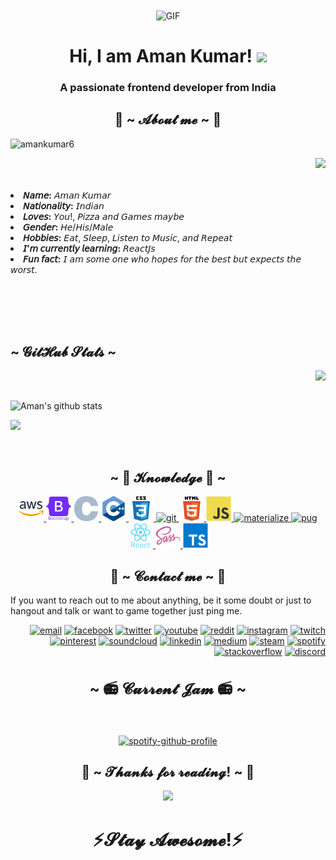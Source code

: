 <div align="center">
<img align="center" alt="GIF" height="250px" src="https://media.giphy.com/media/du3J3cXyzhj75IOgvA/giphy.gif" />

# Hi, I am Aman Kumar! <img src="https://media.giphy.com/media/mGcNjsfWAjY5AEZNw6/giphy.gif" width="50">

</div>

<h3 align="center">A passionate frontend developer from India</h3>

<div>
    <h2 align="center"> 🦊 ~ 𝓐𝓫𝓸𝓾𝓽 𝓶𝓮 ~ 🦊 </h2>
    <p align="left"> <img src="https://komarev.com/ghpvc/?username=amankumar6&label=Profile%20views&color=0e75b6&style=flat" alt="amankumar6" /> </p>
    <img src="https://media.giphy.com/media/SWoSkN6DxTszqIKEqv/giphy.gif" align="right">
    <br><br><br>
    <li>
        <b>𝘕𝘢𝘮𝘦:</b> 𝘈𝘮𝘢𝘯 𝘒𝘶𝘮𝘢𝘳
    </li>
    <li>
        <b>𝘕𝘢𝘵𝘪𝘰𝘯𝘢𝘭𝘪𝘵𝘺:</b> 𝘐𝘯𝘥𝘪𝘢𝘯
    </li>
    <li>
        <b>𝘓𝘰𝘷𝘦𝘴:</b> 𝘠𝘰𝘶!, 𝘗𝘪𝘻𝘻𝘢 𝘢𝘯𝘥 𝘎𝘢𝘮𝘦𝘴 𝘮𝘢𝘺𝘣𝘦
    </li>
    <li>
        <b>𝘎𝘦𝘯𝘥𝘦𝘳:</b> 𝘏𝘦/𝘏𝘪𝘴/𝘔𝘢𝘭𝘦
    </li>
    <li>
        <b>𝘏𝘰𝘣𝘣𝘪𝘦𝘴:</b> 𝘌𝘢𝘵, 𝘚𝘭𝘦𝘦𝘱, 𝘓𝘪𝘴𝘵𝘦𝘯 𝘵𝘰 𝘔𝘶𝘴𝘪𝘤, 𝘢𝘯𝘥 𝘙𝘦𝘱𝘦𝘢𝘵
    </li>
    <li>
        <b>𝘐’𝘮 𝘤𝘶𝘳𝘳𝘦𝘯𝘵𝘭𝘺 𝘭𝘦𝘢𝘳𝘯𝘪𝘯𝘨:</b> 𝘙𝘦𝘢𝘤𝘵𝘑𝘴
    </li>
    <li>
        <b>𝘍𝘶𝘯 𝘧𝘢𝘤𝘵:</b> 𝘐 𝘢𝘮 𝘴𝘰𝘮𝘦 𝘰𝘯𝘦 𝘸𝘩𝘰 𝘩𝘰𝘱𝘦𝘴 𝘧𝘰𝘳 𝘵𝘩𝘦 𝘣𝘦𝘴𝘵 𝘣𝘶𝘵 𝘦𝘹𝘱𝘦𝘤𝘵𝘴 𝘵𝘩𝘦 𝘸𝘰𝘳𝘴𝘵.
    </li>
    <br>
</div>

<br><br><br>

<h2> ~ 𝓖𝓲𝓽𝓗𝓾𝓫 𝓢𝓽𝓪𝓽𝓼 ~ </h2>

<div>
<img src="https://i.pinimg.com/originals/b8/38/ed/b838ed9eead6ce4b448bc020883ec881.gif" align="right">
<br><br>
<p>
 
![Aman's github stats](https://bad-apple-github-readme.vercel.app/api?show_bg=1&username=amankumar6)

<a href="https://github.com/amankumar6/github-readme-stats"> 
    <img  src="https://github-readme-stats.vercel.app/api/top-langs/?username=amankumar6&layout=compact"/>
</a>
</p>
<br>
</div>

<h2 align="center"> ~ 📇 𝓚𝓷𝓸𝔀𝓵𝓮𝓭𝓰𝓮 📇 ~ </h2>
<p align="center"> <a href="https://aws.amazon.com" target="_blank"> <img src="https://raw.githubusercontent.com/devicons/devicon/master/icons/amazonwebservices/amazonwebservices-original-wordmark.svg" alt="aws" width="40" height="40"/> </a> <a href="https://getbootstrap.com" target="_blank"> <img src="https://raw.githubusercontent.com/devicons/devicon/master/icons/bootstrap/bootstrap-plain-wordmark.svg" alt="bootstrap" width="40" height="40"/> </a> <a href="https://www.cprogramming.com/" target="_blank"> <img src="https://raw.githubusercontent.com/devicons/devicon/master/icons/c/c-original.svg" alt="c" width="40" height="40"/> </a> <a href="https://www.w3schools.com/cpp/" target="_blank"> <img src="https://raw.githubusercontent.com/devicons/devicon/master/icons/cplusplus/cplusplus-original.svg" alt="cplusplus" width="40" height="40"/> </a> <a href="https://www.w3schools.com/css/" target="_blank"> <img src="https://raw.githubusercontent.com/devicons/devicon/master/icons/css3/css3-original-wordmark.svg" alt="css3" width="40" height="40"/> </a> <a href="https://git-scm.com/" target="_blank"> <img src="https://www.vectorlogo.zone/logos/git-scm/git-scm-icon.svg" alt="git" width="40" height="40"/> </a> <a href="https://www.w3.org/html/" target="_blank"> <img src="https://raw.githubusercontent.com/devicons/devicon/master/icons/html5/html5-original-wordmark.svg" alt="html5" width="40" height="40"/> </a> <a href="https://developer.mozilla.org/en-US/docs/Web/JavaScript" target="_blank"> <img src="https://raw.githubusercontent.com/devicons/devicon/master/icons/javascript/javascript-original.svg" alt="javascript" width="40" height="40"/> </a> <a href="https://materializecss.com/" target="_blank"> <img src="https://raw.githubusercontent.com/prplx/svg-logos/5585531d45d294869c4eaab4d7cf2e9c167710a9/svg/materialize.svg" alt="materialize" width="40" height="40"/> </a> <a href="https://pugjs.org" target="_blank"> <img src="https://cdn.worldvectorlogo.com/logos/pug.svg" alt="pug" width="40" height="40"/> </a> <a href="https://reactjs.org/" target="_blank"> <img src="https://raw.githubusercontent.com/devicons/devicon/master/icons/react/react-original-wordmark.svg" alt="react" width="40" height="40"/> </a> <a href="https://sass-lang.com" target="_blank"> <img src="https://raw.githubusercontent.com/devicons/devicon/master/icons/sass/sass-original.svg" alt="sass" width="40" height="40"/> </a> <a href="https://www.typescriptlang.org/" target="_blank"> <img src="https://raw.githubusercontent.com/devicons/devicon/master/icons/typescript/typescript-original.svg" alt="typescript" width="40" height="40"/> </a> </p>

<h2 align="center"> 📝 ~ 𝓒𝓸𝓷𝓽𝓪𝓬𝓽 𝓶𝓮 ~ 📝 </h2>
<p align="left">
    If you want to reach out to me about anything, be it some doubt or just to hangout and talk or want to game together just ping me.
</p>
<p align="right">
    <a href="mailto:amamkumar786dpsdh@gmail.com"><img width="70px" src="https://img.icons8.com/color/96/000000/gmail.png" alt="email"/></a>
    <a href="https://www.facebook.com/amankumar062"><img width="70px" src="https://img.icons8.com/color/96/000000/facebook.png" alt="facebook"/></a>
    <a href="https://twitter.com/amankumar062"><img width="70px" src="https://img.icons8.com/color/96/000000/twitter-squared.png" alt="twitter"/></a>
    <a href="https://https://www.youtube.com/channel/UCOcZ_NXVu1p7m_sW0RO4_VA"><img width="70px" src="https://img.icons8.com/color/96/000000/youtube.png" alt="youtube"/></a>
    <a href="https://www.reddit.com/user/aman_kumar_0017"><img width="70px" src="https://img.icons8.com/color/96/000000/reddit.png" alt="reddit"/></a>
    <a href="https://www.instagram.com/amankumar062"><img width="70px" src="https://img.icons8.com/color/96/000000/instagram-new.png" alt="instagram"/></a>
    <a href="https://www.twitch.tv/w1z4rd06"><img width="70px" src="https://img.icons8.com/color/96/000000/twitch--v2.png" alt="twitch"/></a>
    <a href="https://www.pinterest.com/amankumar062/"><img width="70px" src="https://img.icons8.com/color/96/000000/pinterest--v1.png" alt="pinterest"/></a>
    <a href="https://soundcloud.com/amankumar062"><img width="70px" src="https://img.icons8.com/color/96/000000/soundcloud.png" alt="soundcloud"/></a>
    <a href="https://www.linkedin.com/in/amankumar6"><img width="70px" src="https://img.icons8.com/color/96/000000/linkedin.png" alt="linkedin"/></a>
    <a href="https://medium.com/@amankumar06"><img width="70px" src="https://img.icons8.com/color/96/000000/medium-logo.png" alt="medium"/></a>
    <a href="https://steamcommunity.com/id/arreyouwinningson"><img width="70px" src="https://img.icons8.com/fluent/96/000000/steam.png" alt="steam"/></a>
    <a href="https://open.spotify.com/user/412h6kwehmtse5aj1k92hv61f?si=l4ShY3ruQSSWZ0U0ZKa11w"><img width="70px" src="https://img.icons8.com/color/96/000000/spotify--v1.png" alt="spotify"/></a>
    <a href="https://stackoverflow.com/users/13969650/aman-kumar"><img width="70px" src="https://img.icons8.com/color/96/000000/stackoverflow.png" alt="stackoverflow"/></a>
    <a href="https://discord.gg/TcfBchhtfU"><img width="70px" src="https://img.icons8.com/color/96/000000/discord-logo.png" alt="discord"/></a>
</p>

<div>
<h2 align="center" style="font-size: 24px">~ 📻 𝓒𝓾𝓻𝓻𝓮𝓷𝓽 𝓙𝓪𝓶 📻 ~</h2>
<br>
<div align="center">
    
[![spotify-github-profile](https://spotify-github-profile.vercel.app/api/view?uid=412h6kwehmtse5aj1k92hv61f&redirect&cover_image=true&theme=compact)](https://spotify-github-profile.vercel.app/api/view?uid=412h6kwehmtse5aj1k92hv61f&redirect&redirect=true)

</div>

<h2 align="center">💖 ~ 𝓣𝓱𝓪𝓷𝓴𝓼 𝓯𝓸𝓻 𝓻𝓮𝓪𝓭𝓲𝓷𝓰! ~ 💖</h2>
<div align="center">
<img src="https://thumbs.gfycat.com/ElderlyNiceIsopod-size_restricted.gif">
</div>

<h1 align='center'>⚡️𝓢𝓽𝓪𝔂 𝓐𝔀𝓮𝓼𝓸𝓶𝓮!⚡️</h1>
